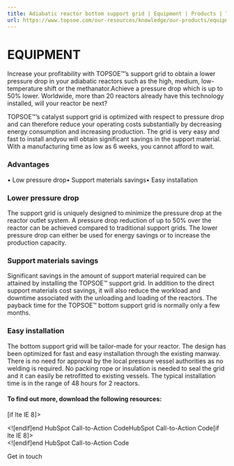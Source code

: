 ```yaml
---
title: Adiabatic reactor bottom support grid | Equipment | Products | Topsoe
url: https://www.topsoe.com/our-resources/knowledge/our-products/equipment/adiabatic-reactor-bottom-support-grid#main-content
---
```


# EQUIPMENT

Increase your profitability with TOPSOE™’s support grid to obtain a lower pressure drop in your adiabatic reactors such as the high, medium, low-temperature shift or the methanator.Achieve a pressure drop which is up to 50% lower. Worldwide, more than 20 reactors already have this technology installed, will your reactor be next?

TOPSOE™’s catalyst support grid is optimized with respect to pressure drop and can therefore reduce your operating costs substantially by decreasing energy consumption and increasing production. The grid is very easy and fast to install andyou will obtain significant savings in the support material. With a manufacturing time as low as 6 weeks, you cannot afford to wait.

### Advantages

• Low pressure drop• Support materials savings• Easy installation

### Lower pressure drop

The support grid is uniquely designed to minimize the pressure drop at the reactor outlet system. A pressure drop reduction of up to 50% over the reactor can be achieved compared to traditional support grids. The lower pressure drop can either be used for energy savings or to increase the production capacity.

### Support materials savings

Significant savings in the amount of support material required can be attained by installing the TOPSOE™ support grid. In addition to the direct support materials cost savings, it will also reduce the workload and downtime associated with the unloading and loading of the reactors. The payback time for the TOPSOE™ bottom support grid is normally only a few months.

### Easy installation

The bottom support grid will be tailor-made for your reactor. The design has been optimized for fast and easy installation through the existing manway. There is no need for approval by the local pressure vessel authorities as no welding is required. No packing rope or insulation is needed to seal the grid and it can easily be retrofitted to existing vessels. The typical installation time is in the range of 48 hours for 2 reactors.

#### To find out more, download the following resources:

[if lte IE 8]><div id="hs-cta-ie-element"></div><![endif][](https://cta-redirect.hubspot.com/cta/redirect/2115834/c7ecdb5e-ed8d-4df5-8f35-aaab13c29094)end HubSpot Call-to-Action CodeHubSpot Call-to-Action Code[if lte IE 8]><div id="hs-cta-ie-element"></div><![endif][](https://cta-redirect.hubspot.com/cta/redirect/2115834/971fff0b-3b8d-4fed-bf46-61ecfa16976d)end HubSpot Call-to-Action Code

Get in touch